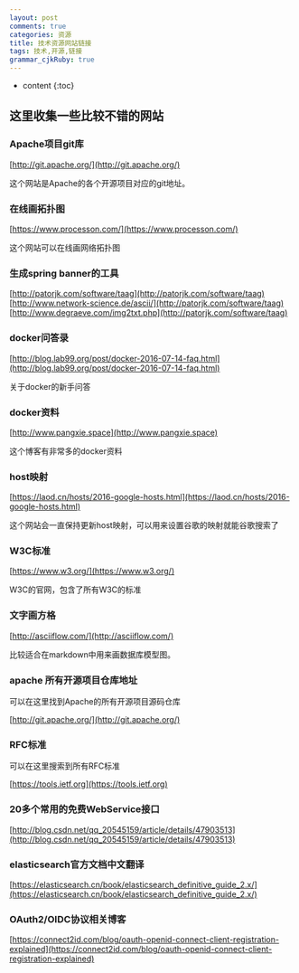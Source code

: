 ```yaml
---
layout: post
comments: true
categories: 资源
title: 技术资源网站链接
tags: 技术,开源,链接
grammar_cjkRuby: true
---
```


* content
{:toc}

## 这里收集一些比较不错的网站

### Apache项目git库

[http://git.apache.org/](http://git.apache.org/)

这个网站是Apache的各个开源项目对应的git地址。

### 在线画拓扑图

[https://www.processon.com/](https://www.processon.com/)

这个网站可以在线画网络拓扑图

### 生成spring banner的工具

[http://patorjk.com/software/taag](http://patorjk.com/software/taag)
[http://www.network-science.de/ascii/](http://patorjk.com/software/taag)
[http://www.degraeve.com/img2txt.php](http://patorjk.com/software/taag)

### docker问答录

[http://blog.lab99.org/post/docker-2016-07-14-faq.html](http://blog.lab99.org/post/docker-2016-07-14-faq.html)

关于docker的新手问答

### docker资料

[http://www.pangxie.space](http://www.pangxie.space)

这个博客有非常多的docker资料

### host映射

[https://laod.cn/hosts/2016-google-hosts.html](https://laod.cn/hosts/2016-google-hosts.html)

这个网站会一直保持更新host映射，可以用来设置谷歌的映射就能谷歌搜索了

### W3C标准

[https://www.w3.org/](https://www.w3.org/)

W3C的官网，包含了所有W3C的标准

### 文字画方格

[http://asciiflow.com/](http://asciiflow.com/)

比较适合在markdown中用来画数据库模型图。

### apache 所有开源项目仓库地址

可以在这里找到Apache的所有开源项目源码仓库

[http://git.apache.org/](http://git.apache.org/)

### RFC标准

可以在这里搜索到所有RFC标准

[https://tools.ietf.org](https://tools.ietf.org)

### 20多个常用的免费WebService接口

[http://blog.csdn.net/qq_20545159/article/details/47903513](http://blog.csdn.net/qq_20545159/article/details/47903513)

### elasticsearch官方文档中文翻译

[https://elasticsearch.cn/book/elasticsearch_definitive_guide_2.x/](https://elasticsearch.cn/book/elasticsearch_definitive_guide_2.x/)

### OAuth2/OIDC协议相关博客

[https://connect2id.com/blog/oauth-openid-connect-client-registration-explained](https://connect2id.com/blog/oauth-openid-connect-client-registration-explained)
